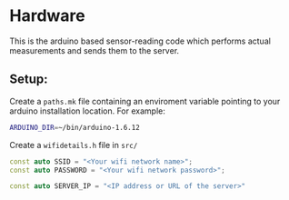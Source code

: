 # Hardware

This is the arduino based sensor-reading code which performs actual measurements
and sends them to the server.

## Setup:
Create a `paths.mk` file containing an enviroment variable pointing to your arduino
installation location. For example:

```bash
ARDUINO_DIR=~/bin/arduino-1.6.12
```

Create a `wifidetails.h` file in `src/`

```C++
const auto SSID = "<Your wifi network name>";
const auto PASSWORD = "<Your wifi network password>";

const auto SERVER_IP = "<IP address or URL of the server>"
```


